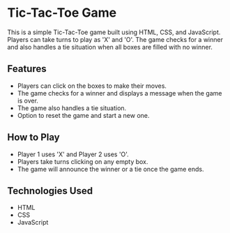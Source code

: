 # Tic-Tac-Toe Game

This is a simple Tic-Tac-Toe game built using HTML, CSS, and JavaScript. Players can take turns to play as 'X' and 'O'. The game checks for a winner and also handles a tie situation when all boxes are filled with no winner.

## Features

- Players can click on the boxes to make their moves.
- The game checks for a winner and displays a message when the game is over.
- The game also handles a tie situation.
- Option to reset the game and start a new one.

## How to Play

- Player 1 uses 'X' and Player 2 uses 'O'.
- Players take turns clicking on any empty box.
- The game will announce the winner or a tie once the game ends.

## Technologies Used

- HTML
- CSS
- JavaScript
